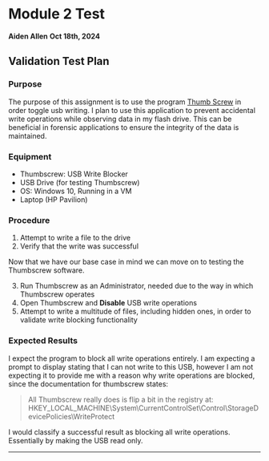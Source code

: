 # Module 2 Test

**Aiden Allen**
**Oct 18th, 2024**

## Validation Test Plan

### Purpose

The purpose of this assignment is to use the program [Thumb Screw](https://www.irongeek.com/i.php?page=security/thumbscrew-software-usb-write-blocker)
in order toggle usb writing. I plan to use this application to prevent
accidental write operations while observing data in my flash drive. This
can be beneficial in forensic applications to ensure the integrity of the
data is maintained.

### Equipment

-   Thumbscrew: USB Write Blocker
-   USB Drive (for testing Thumbscrew)
-   OS: Windows 10, Running in a VM
-   Laptop (HP Pavilion)

### Procedure

1.  Attempt to write a file to the drive
2.  Verify that the write was successful

Now that we have our base case in mind we can move on to testing the
Thumbscrew software.

3.  Run Thumbscrew as an Administrator, needed due to the way in which
    Thumbscrew operates
4.  Open Thumbscrew and **Disable** USB write operations
5.  Attempt to write a multitude of files, including hidden ones, in
    order to validate write blocking functionality

### Expected Results

I expect the program to block all write operations entirely. I am
expecting a prompt to display stating that I can not write to this USB,
however I am not expecting it to provide me with a reason why write
operations are blocked, since the documentation for thumbscrew states:

<blockquote>
    All Thumbscrew really does is flip a bit in the registry at:
    HKEY_LOCAL_MACHINE\System\CurrentControlSet\Control\StorageDevicePolicies\WriteProtect
</blockquote>

I would classify a successful result as blocking all write operations.
Essentially by making the USB read only.

****
